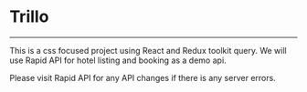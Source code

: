 # Trillo
***
This is a css focused project using React and Redux toolkit query.
We will use Rapid API for hotel listing and booking as a demo api.

Please visit Rapid API for any API changes if there is any server errors.

